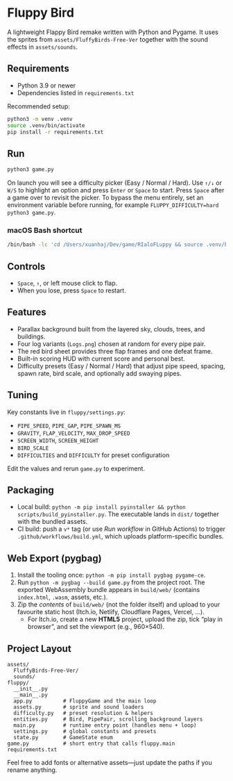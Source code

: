 # Fluppy Bird

A lightweight Flappy Bird remake written with Python and Pygame. It uses the sprites from `assets/FluffyBirds-Free-Ver` together with the sound effects in `assets/sounds`.

## Requirements

- Python 3.9 or newer
- Dependencies listed in `requirements.txt`

Recommended setup:

```bash
python3 -m venv .venv
source .venv/bin/activate
pip install -r requirements.txt
```

## Run

```bash
python3 game.py
```

 On launch you will see a difficulty picker (Easy / Normal / Hard). Use `↑/↓` or `W/S` to highlight an option and press `Enter` or `Space` to start. Press `Space` after a game over to revisit the picker. To bypass the menu entirely, set an environment variable before running, for example `FLUPPY_DIFFICULTY=hard python3 game.py`.

### macOS Bash shortcut

```bash
/bin/bash -lc 'cd /Users/xuanhaj/Dev/game/RIaloFLuppy && source .venv/bin/activate && python3 game.py'
```

## Controls

- `Space`, `↑`, or left mouse click to flap.
- When you lose, press `Space` to restart.

## Features

- Parallax background built from the layered sky, clouds, trees, and buildings.
- Four log variants (`Logs.png`) chosen at random for every pipe pair.
- The red bird sheet provides three flap frames and one defeat frame.
- Built-in scoring HUD with current score and personal best.
- Difficulty presets (Easy / Normal / Hard) that adjust pipe speed, spacing, spawn rate, bird scale, and optionally add swaying pipes.

## Tuning

Key constants live in `fluppy/settings.py`:

- `PIPE_SPEED`, `PIPE_GAP`, `PIPE_SPAWN_MS`
- `GRAVITY`, `FLAP_VELOCITY`, `MAX_DROP_SPEED`
- `SCREEN_WIDTH`, `SCREEN_HEIGHT`
- `BIRD_SCALE`
- `DIFFICULTIES` and `DIFFICULTY` for preset configuration

Edit the values and rerun `game.py` to experiment.

## Packaging

- Local build: `python -m pip install pyinstaller && python scripts/build_pyinstaller.py`. The executable lands in `dist/` together with the bundled assets.
- CI build: push a `v*` tag (or use *Run workflow* in GitHub Actions) to trigger `.github/workflows/build.yml`, which uploads platform-specific bundles.

## Web Export (pygbag)

1. Install the tooling once: `python -m pip install pygbag pygame-ce`.
2. Run `python -m pygbag --build game.py` from the project root. The exported WebAssembly bundle appears in `build/web/` (contains `index.html`, `.wasm`, assets, etc.).
3. Zip the *contents* of `build/web/` (not the folder itself) and upload to your favourite static host (Itch.io, Netlify, Cloudflare Pages, Vercel, …).
   - For Itch.io, create a new **HTML5** project, upload the zip, tick “play in browser”, and set the viewport (e.g., 960×540).

## Project Layout

```
assets/
  FluffyBirds-Free-Ver/
  sounds/
fluppy/
  __init__.py
  __main__.py
  app.py          # FluppyGame and the main loop
  assets.py       # sprite and sound loaders
  difficulty.py   # preset resolution & helpers
  entities.py     # Bird, PipePair, scrolling background layers
  main.py         # runtime entry point (handles menu + loop)
  settings.py     # global constants and presets
  state.py        # GameState enum
game.py           # short entry that calls fluppy.main
requirements.txt
```

Feel free to add fonts or alternative assets—just update the paths if you rename anything.
